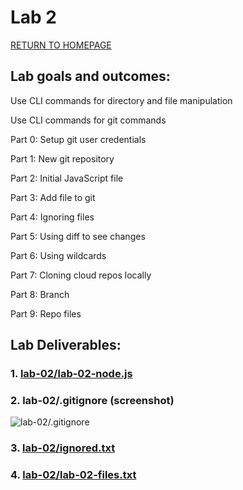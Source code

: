 # Lab 2
[RETURN TO HOMEPAGE](https://connor-pfeiffer.github.io/)

## Lab goals and outcomes:

Use CLI commands for directory and file manipulation

Use CLI commands for git commands

Part 0: Setup git user credentials

Part 1: New git repository

Part 2: Initial JavaScript file

Part 3: Add file to git

Part 4: Ignoring files

Part 5: Using diff to see changes

Part 6: Using wildcards

Part 7: Cloning cloud repos locally

Part 8: Branch

Part 9: Repo files



## Lab Deliverables:

### 1. [lab-02/lab-02-node.js]()

### 2. lab-02/.gitignore (screenshot)
![lab-02/.gitignore]()

### 3. [lab-02/ignored.txt]()

### 4. [lab-02/lab-02-files.txt]()
